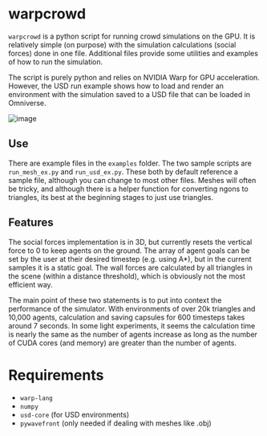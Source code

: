 # warpcrowd
`warpcrowd` is a python script for running crowd simulations on the GPU. It is relatively simple (on purpose) with the simulation calculations (social forces) done in one file. Additional files provide some utilities and examples of how to run the simulation. 

The script is purely python and relies on NVIDIA Warp for GPU acceleration. However, the USD run example shows how to load and render an environment with the simulation saved to a USD file that can be loaded in Omniverse. 

![image](https://github.com/cadop/warpcrowd/assets/11399119/c194cfb4-64d6-484f-b459-1ffbd69dd436)


## Use
There are example files in the `examples` folder. The two sample scripts are `run_mesh_ex.py` and `run_usd_ex.py`. These both by default reference a sample file, although you can change to most other files. Meshes will often be tricky, and although there is a helper function for converting ngons to triangles, its best at the beginning stages to just use triangles. 

## Features
The social forces implementation is in 3D, but currently resets the vertical force to 0 to keep agents on the ground. The array of agent goals can be set by the user at their desired timestep (e.g. using A*), but in the current samples it is a static goal. The wall forces are calculated by all triangles in the scene (within a distance threshold), which is obviously not the most efficient way. 

The main point of these two statements is to put into context the performance of the simulator. With environments of over 20k triangles and 10,000 agents, calculation and saving capsules for 600 timesteps takes around 7 seconds. In some light experiments, it seems the calculation time is nearly the same as the number of agents increase as long as the number of CUDA cores (and memory) are greater than the number of agents. 

# Requirements
- `warp-lang`
- `numpy`
- `usd-core` (for USD environments)
- `pywavefront` (only needed if dealing with meshes like .obj)
